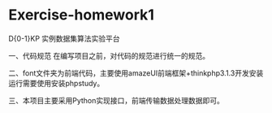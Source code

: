 # Exercise-homework1
D{0-1}KP 实例数据集算法实验平台

一、代码规范
    在编写项目之前，对代码的规范进行统一的规范。

二、font文件夹为前端代码，主要使用amazeUI前端框架+thinkphp3.1.3开发安装运行需要使用安装phpstudy。

三、本项目主要采用Python实现接口，前端传输数据处理数据即可。
